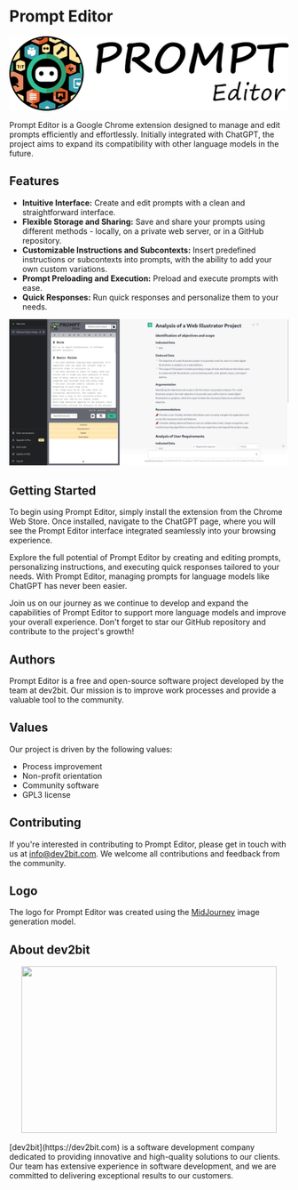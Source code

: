 # Prompt Editor

![Prompt Editor](https://raw.githubusercontent.com/dev2bit/prompt-editor/master/assets/img/logo.png)

Prompt Editor is a Google Chrome extension designed to manage and edit prompts efficiently and effortlessly. Initially integrated with ChatGPT, the project aims to expand its compatibility with other language models in the future.

## Features
* **Intuitive Interface:** Create and edit prompts with a clean and straightforward interface.
* **Flexible Storage and Sharing:** Save and share your prompts using different methods - locally, on a private web server, or in a GitHub repository.
* **Customizable Instructions and Subcontexts:** Insert predefined instructions or subcontexts into prompts, with the ability to add your own custom variations.
* **Prompt Preloading and Execution:** Preload and execute prompts with ease.
* **Quick Responses:** Run quick responses and personalize them to your needs.

![Prompt Editor Capture](https://raw.githubusercontent.com/dev2bit/prompt-editor/master/assets/img/capture.png)

## Getting Started
To begin using Prompt Editor, simply install the extension from the Chrome Web Store. Once installed, navigate to the ChatGPT page, where you will see the Prompt Editor interface integrated seamlessly into your browsing experience.

Explore the full potential of Prompt Editor by creating and editing prompts, personalizing instructions, and executing quick responses tailored to your needs. With Prompt Editor, managing prompts for language models like ChatGPT has never been easier.

Join us on our journey as we continue to develop and expand the capabilities of Prompt Editor to support more language models and improve your overall experience. Don't forget to star our GitHub repository and contribute to the project's growth!

## Authors

Prompt Editor is a free and open-source software project developed by the team at dev2bit. Our mission is to improve work processes and provide a valuable tool to the community.

## Values
Our project is driven by the following values:

* Process improvement
* Non-profit orientation
* Community software
* GPL3 license

## Contributing
If you're interested in contributing to Prompt Editor, please get in touch with us at info@dev2bit.com. We welcome all contributions and feedback from the community.

## Logo
The logo for Prompt Editor was created using the [MidJourney](https://www.midjourney.com/) image generation model.

## About dev2bit
<p align="center">
  <img width="460" height="300" src="https://dev2bit.com/wp-content/themes/lovecraft_child/assets/icons/dev2bit_monitor2.svg">
</p>
[dev2bit](https://dev2bit.com) is a software development company dedicated to providing innovative and high-quality solutions to our clients. Our team has extensive experience in software development, and we are committed to delivering exceptional results to our customers.


